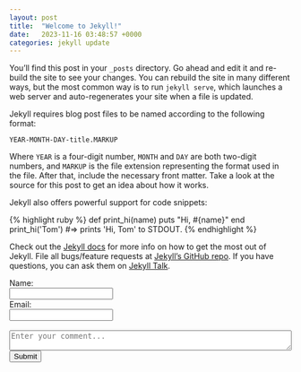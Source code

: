 ```yaml
---
layout: post
title:  "Welcome to Jekyll!"
date:   2023-11-16 03:48:57 +0000
categories: jekyll update
---
```

You’ll find this post in your `_posts` directory. Go ahead and edit it and re-build the site to see your changes. You can rebuild the site in many different ways, but the most common way is to run `jekyll serve`, which launches a web server and auto-regenerates your site when a file is updated.

Jekyll requires blog post files to be named according to the following format:

`YEAR-MONTH-DAY-title.MARKUP`

Where `YEAR` is a four-digit number, `MONTH` and `DAY` are both two-digit numbers, and `MARKUP` is the file extension representing the format used in the file. After that, include the necessary front matter. Take a look at the source for this post to get an idea about how it works.

Jekyll also offers powerful support for code snippets:

{% highlight ruby %}
def print_hi(name)
  puts "Hi, #{name}"
end
print_hi('Tom')
#=> prints 'Hi, Tom' to STDOUT.
{% endhighlight %}

Check out the [Jekyll docs][jekyll-docs] for more info on how to get the most out of Jekyll. File all bugs/feature requests at [Jekyll’s GitHub repo][jekyll-gh]. If you have questions, you can ask them on [Jekyll Talk][jekyll-talk].

[jekyll-docs]: https://jekyllrb.com/docs/home
[jekyll-gh]:   https://github.com/jekyll/jekyll
[jekyll-talk]: https://talk.jekyllrb.com/

<div>
    <form id="comment-form">
      <label for="name">Name:</label><br>
      <input type="text" id="name" name="name" required=""><br>  
      <label for="email">Email:</label><br>
      <input type="email" id="email" name="email" required=""><br>
      <br>
      <textarea id="comment" name="comment" style="width:100%" placeholder="Enter your comment..." required=""></textarea><br>  
      <button type="submit">Submit</button>
  </form>
  </div> 
<br/>
<style>
.comment-item {
    border-bottom: 1px solid #e8e8e8;
    padding-bottom: 10px;
}
.comment-container {
    border: 1px solid #ccc;
    padding: 10px;
    margin-bottom: 10px;
}
.comment-info {
    display: flex;
    align-items: center;
    margin-bottom: 8px;
}
.comment-info img {
    border-radius: 50%;
    margin-right: 8px;
}
.comment-text {
    margin-bottom: 8px;
}
.comment-date {
    color: #888;
}
</style>
<div id="comment-container-list">
 
</div>            
<script>  
 async function submitComment() {
          const nameInput = document.getElementById('name');
          const commentInput = document.getElementById('comment');
          const emailInput = document.getElementById('email');
          const name = nameInput.value;
          const comment = commentInput.value;             
          const email = emailInput.value;      
          try {
                const response = await fetch("/api/Comment?page=2023-11-16-welcome-to-jekyll", {
                    method: 'POST',
                    headers: {
                        'Content-Type': 'application/json'
                        // Add any additional headers as needed
                    },                    
                    body: JSON.stringify({name,comment, email }) // Convert the data to JSON string
                });
                if (!response.ok) {
                    throw new Error(`HTTP error! Status: ${response.status}`);
                }
                const responseData = await response.json();
                console.log('Response:', responseData);
                 // Clear the form inputs
                nameInput.value = '';
                commentInput.value = '';
                emailInput.value = '';
            } catch (error) {
                console.error('Error:', error);
            }       
          fetchData();    
        }
 async function fetchData() {
            try {
                const response = await fetch('/api/GetComments?page=2023-11-16-welcome-to-jekyll');
                const data = await response.json();              
                processApiData(data);
            } catch (error) {
                console.error('Error fetching data:', error);
            }
        }       
        function processApiData(data) {
            const contentDiv = document.getElementById('comment-container-list');   
            contentDiv.innerHTML = "";         
            data.forEach((item, index) => {               
                var commentContainer = document.createElement('div');
                commentContainer.classList.add('comment-container');
                var commentInfo = document.createElement('div');
                commentInfo.classList.add('comment-info');              
                var nameDiv = document.createElement('div');
                nameDiv.innerHTML = item.commentBy;
                commentInfo.appendChild(nameDiv);
                // Create the comment-text div
                var commentText = document.createElement('div');
                commentText.classList.add('comment-text');
                // Create the paragraph inside comment-text
                var paragraph = document.createElement('p');
                paragraph.textContent = item.comment;
                commentText.appendChild(paragraph);
                // Create the comment-date div
                var commentDate = document.createElement('div');
                commentDate.classList.add('comment-date');
                // Create the small element inside comment-date
                var smallElement = document.createElement('small');
                smallElement.textContent = (new Date(item.timestamp)).toString();
                commentDate.appendChild(smallElement);
                // Append all the created elements to the main container
                commentContainer.appendChild(commentInfo);
                commentContainer.appendChild(commentText);
                commentContainer.appendChild(commentDate);
                // Append the main container to the body
                document.body.appendChild(commentContainer);
                contentDiv.appendChild(commentContainer);
            });           
        }
        // Call the fetchData function when the page loads
        fetchData();
document.getElementById("comment-form").addEventListener("submit", function(event) {
          event.preventDefault(); 
          console.log("Triggered"); 
          submitComment();
          })
</script>
<script type="text/javascript">
!(function (cfg){function e(){cfg.onInit&&cfg.onInit(i)}var S,u,D,t,n,i,C=window,x=document,w=C.location,I="script",b="ingestionendpoint",E="disableExceptionTracking",A="ai.device.";"instrumentationKey"[S="toLowerCase"](),u="crossOrigin",D="POST",t="appInsightsSDK",n=cfg.name||"appInsights",(cfg.name||C[t])&&(C[t]=n),i=C[n]||function(l){var d=!1,g=!1,f={initialize:!0,queue:[],sv:"7",version:2,config:l};function m(e,t){var n={},i="Browser";function a(e){e=""+e;return 1===e.length?"0"+e:e}return n[A+"id"]=i[S](),n[A+"type"]=i,n["ai.operation.name"]=w&&w.pathname||"_unknown_",n["ai.internal.sdkVersion"]="javascript:snippet_"+(f.sv||f.version),{time:(i=new Date).getUTCFullYear()+"-"+a(1+i.getUTCMonth())+"-"+a(i.getUTCDate())+"T"+a(i.getUTCHours())+":"+a(i.getUTCMinutes())+":"+a(i.getUTCSeconds())+"."+(i.getUTCMilliseconds()/1e3).toFixed(3).slice(2,5)+"Z",iKey:e,name:"Microsoft.ApplicationInsights."+e.replace(/-/g,"")+"."+t,sampleRate:100,tags:n,data:{baseData:{ver:2}},ver:4,seq:"1",aiDataContract:undefined}}var h=-1,v=0,y=["js.monitor.azure.com","js.cdn.applicationinsights.io","js.cdn.monitor.azure.com","js0.cdn.applicationinsights.io","js0.cdn.monitor.azure.com","js2.cdn.applicationinsights.io","js2.cdn.monitor.azure.com","az416426.vo.msecnd.net"],k=l.url||cfg.src;if(k){if((n=navigator)&&(~(n=(n.userAgent||"").toLowerCase()).indexOf("msie")||~n.indexOf("trident/"))&&~k.indexOf("ai.3")&&(k=k.replace(/(\/)(ai\.3\.)([^\d]*)$/,function(e,t,n){return t+"ai.2"+n})),!1!==cfg.cr)for(var e=0;e<y.length;e++)if(0<k.indexOf(y[e])){h=e;break}var i=function(e){var a,t,n,i,o,r,s,c,p,u;f.queue=[],g||(0<=h&&v+1<y.length?(a=(h+v+1)%y.length,T(k.replace(/^(.*\/\/)([\w\.]*)(\/.*)$/,function(e,t,n,i){return t+y[a]+i})),v+=1):(d=g=!0,o=k,c=(p=function(){var e,t={},n=l.connectionString;if(n)for(var i=n.split(";"),a=0;a<i.length;a++){var o=i[a].split("=");2===o.length&&(t[o[0][S]()]=o[1])}return t[b]||(e=(n=t.endpointsuffix)?t.location:null,t[b]="https://"+(e?e+".":"")+"dc."+(n||"services.visualstudio.com")),t}()).instrumentationkey||l.instrumentationKey||"",p=(p=p[b])?p+"/v2/track":l.endpointUrl,(u=[]).push((t="SDK LOAD Failure: Failed to load Application Insights SDK script (See stack for details)",n=o,r=p,(s=(i=m(c,"Exception")).data).baseType="ExceptionData",s.baseData.exceptions=[{typeName:"SDKLoadFailed",message:t.replace(/\./g,"-"),hasFullStack:!1,stack:t+"\nSnippet failed to load ["+n+"] -- Telemetry is disabled\nHelp Link: https://go.microsoft.com/fwlink/?linkid=2128109\nHost: "+(w&&w.pathname||"_unknown_")+"\nEndpoint: "+r,parsedStack:[]}],i)),u.push((s=o,t=p,(r=(n=m(c,"Message")).data).baseType="MessageData",(i=r.baseData).message='AI (Internal): 99 message:"'+("SDK LOAD Failure: Failed to load Application Insights SDK script (See stack for details) ("+s+")").replace(/\"/g,"")+'"',i.properties={endpoint:t},n)),o=u,c=p,JSON&&((r=C.fetch)&&!cfg.useXhr?r(c,{method:D,body:JSON.stringify(o),mode:"cors"}):XMLHttpRequest&&((s=new XMLHttpRequest).open(D,c),s.setRequestHeader("Content-type","application/json"),s.send(JSON.stringify(o))))))},a=function(e,t){g||setTimeout(function(){!t&&f.core||i()},500),d=!1},T=function(e){var n=x.createElement(I),e=(n.src=e,cfg[u]);return!e&&""!==e||"undefined"==n[u]||(n[u]=e),n.onload=a,n.onerror=i,n.onreadystatechange=function(e,t){"loaded"!==n.readyState&&"complete"!==n.readyState||a(0,t)},cfg.ld&&cfg.ld<0?x.getElementsByTagName("head")[0].appendChild(n):setTimeout(function(){x.getElementsByTagName(I)[0].parentNode.appendChild(n)},cfg.ld||0),n};T(k)}try{f.cookie=x.cookie}catch(p){}function t(e){for(;e.length;)!function(t){f[t]=function(){var e=arguments;d||f.queue.push(function(){f[t].apply(f,e)})}}(e.pop())}var r,s,n="track",o="TrackPage",c="TrackEvent",n=(t([n+"Event",n+"PageView",n+"Exception",n+"Trace",n+"DependencyData",n+"Metric",n+"PageViewPerformance","start"+o,"stop"+o,"start"+c,"stop"+c,"addTelemetryInitializer","setAuthenticatedUserContext","clearAuthenticatedUserContext","flush"]),f.SeverityLevel={Verbose:0,Information:1,Warning:2,Error:3,Critical:4},(l.extensionConfig||{}).ApplicationInsightsAnalytics||{});return!0!==l[E]&&!0!==n[E]&&(t(["_"+(r="onerror")]),s=C[r],C[r]=function(e,t,n,i,a){var o=s&&s(e,t,n,i,a);return!0!==o&&f["_"+r]({message:e,url:t,lineNumber:n,columnNumber:i,error:a,evt:C.event}),o},l.autoExceptionInstrumented=!0),f}(cfg.cfg),(C[n]=i).queue&&0===i.queue.length?(i.queue.push(e),i.trackPageView({})):e();})({
src: "https://js.monitor.azure.com/scripts/b/ai.3.gbl.min.js",
crossOrigin: "anonymous",
cfg: { // Application Insights Configuration
 connectionString: "InstrumentationKey=465feaf7-a327-475a-a48a-1afc759a1fda;IngestionEndpoint=https://eastus-8.in.applicationinsights.azure.com/;LiveEndpoint=https://eastus.livediagnostics.monitor.azure.com/"
}});
</script>

